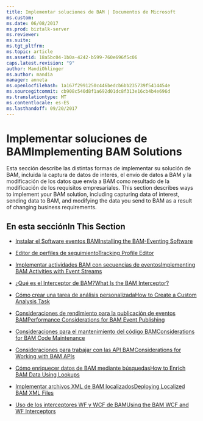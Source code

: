 ```yaml
---
title: Implementar soluciones de BAM | Documentos de Microsoft
ms.custom: 
ms.date: 06/08/2017
ms.prod: biztalk-server
ms.reviewer: 
ms.suite: 
ms.tgt_pltfrm: 
ms.topic: article
ms.assetid: 18a5bc04-1b0a-4242-b599-760e696f5c06
caps.latest.revision: "9"
author: MandiOhlinger
ms.author: mandia
manager: anneta
ms.openlocfilehash: 1a167f2991250c446bedcb6bb235739f5414454e
ms.sourcegitcommit: cb908c540d8f1a692d01dc8f313e16cb4b4e696d
ms.translationtype: MT
ms.contentlocale: es-ES
ms.lasthandoff: 09/20/2017
---
```

# <a name="implementing-bam-solutions"></a><span data-ttu-id="b989f-102">Implementar soluciones de BAM</span><span class="sxs-lookup"><span data-stu-id="b989f-102">Implementing BAM Solutions</span></span>
<span data-ttu-id="b989f-103">Esta sección describe las distintas formas de implementar su solución de BAM, incluida la captura de datos de interés, el envío de datos a BAM y la modificación de los datos que envía a BAM como resultado de la modificación de los requisitos empresariales. </span><span class="sxs-lookup"><span data-stu-id="b989f-103">This section describes ways to implement your BAM solution, including capturing data of interest, sending data to BAM, and modifying the data you send to BAM as a result of changing business requirements.</span></span>  
  
## <a name="in-this-section"></a><span data-ttu-id="b989f-104">En esta sección</span><span class="sxs-lookup"><span data-stu-id="b989f-104">In This Section</span></span>  
  
-   [<span data-ttu-id="b989f-105">Instalar el Software eventos BAM</span><span class="sxs-lookup"><span data-stu-id="b989f-105">Installing the BAM-Eventing Software</span></span>](../core/installing-the-bam-eventing-software.md)  
  
-   [<span data-ttu-id="b989f-106">Editor de perfiles de seguimiento</span><span class="sxs-lookup"><span data-stu-id="b989f-106">Tracking Profile Editor</span></span>](../core/tracking-profile-editor.md)  
  
-   [<span data-ttu-id="b989f-107">Implementar actividades BAM con secuencias de eventos</span><span class="sxs-lookup"><span data-stu-id="b989f-107">Implementing BAM Activities with Event Streams</span></span>](../core/implementing-bam-activities-with-event-streams.md)  
  
-   [<span data-ttu-id="b989f-108">¿Qué es el Interceptor de BAM?</span><span class="sxs-lookup"><span data-stu-id="b989f-108">What Is the BAM Interceptor?</span></span>](../core/what-is-the-bam-interceptor.md)  
  
-   [<span data-ttu-id="b989f-109">Cómo crear una tarea de análisis personalizada</span><span class="sxs-lookup"><span data-stu-id="b989f-109">How to Create a Custom Analysis Task</span></span>](../core/how-to-create-a-custom-analysis-task.md)  
  
-   [<span data-ttu-id="b989f-110">Consideraciones de rendimiento para la publicación de eventos BAM</span><span class="sxs-lookup"><span data-stu-id="b989f-110">Performance Considerations for BAM Event Publishing</span></span>](../core/performance-considerations-for-bam-event-publishing.md)  
  
-   [<span data-ttu-id="b989f-111">Consideraciones para el mantenimiento del código BAM</span><span class="sxs-lookup"><span data-stu-id="b989f-111">Considerations for BAM Code Maintenance</span></span>](../core/considerations-for-bam-code-maintenance.md)  
  
-   [<span data-ttu-id="b989f-112">Consideraciones para trabajar con las API BAM</span><span class="sxs-lookup"><span data-stu-id="b989f-112">Considerations for Working with BAM APIs</span></span>](../core/considerations-for-working-with-bam-apis.md)  
  
-   [<span data-ttu-id="b989f-113">Cómo enriquecer datos de BAM mediante búsquedas</span><span class="sxs-lookup"><span data-stu-id="b989f-113">How to Enrich BAM Data Using Lookups</span></span>](../core/how-to-enrich-bam-data-using-lookups.md)  
  
-   [<span data-ttu-id="b989f-114">Implementar archivos XML de BAM localizados</span><span class="sxs-lookup"><span data-stu-id="b989f-114">Deploying Localized BAM XML Files</span></span>](../core/deploying-localized-bam-xml-files.md)  
  
-   [<span data-ttu-id="b989f-115">Uso de los interceptores WF y WCF de BAM</span><span class="sxs-lookup"><span data-stu-id="b989f-115">Using the BAM WCF and WF Interceptors</span></span>](../core/using-the-bam-wcf-and-wf-interceptors.md)